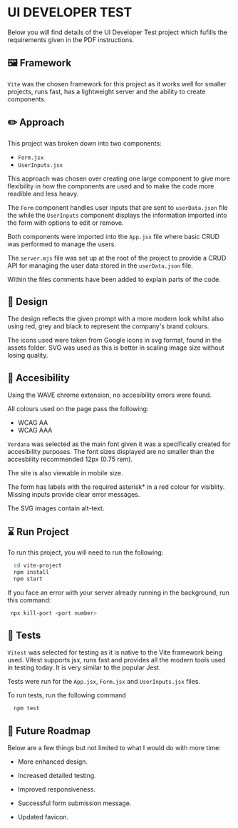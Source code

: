 # UI DEVELOPER TEST

Below you will find details of the UI Developer Test project which fufills the requirements given in the PDF instructions.

## 🖼️ Framework

`Vite` was the chosen framework for this project as it works well for smaller projects, runs fast, has a lightweight server and the ability to create components.

## ✏️ Approach

This project was broken down into two components:

- `Form.jsx`
- `UserInputs.jsx`

This approach was chosen over creating one large component to give more flexibility in how the components are used and to make the code more readible and less heavy.

The `Form` component handles user inputs that are sent to `userData.json` file the while the `UserInputs` component displays the information imported into the form with options to edit or remove.

Both components were imported into the `App.jsx` file where basic CRUD was performed to manage the users.

The `server.mjs` file was set up at the root of the project to provide a CRUD API for managing the user data stored in the `userData.json` file.

Within the files comments have been added to explain parts of the code.

## 🎨 Design

The design reflects the given prompt with a more modern look whilst also using red, grey and black to represent the company's brand colours.

The icons used were taken from Google icons in svg format, found in the assets folder. SVG was used as this is better in scaling image size without losing quality.

## 🩷 Accesibility

Using the WAVE chrome extension, no accesibility errors were found.

All colours used on the page pass the following:

- WCAG AA
- WCAG AAA

`Verdana` was selected as the main font given it was a specifically created for accesibility purposes. The font sizes displayed are no smaller than the accesbility recommended 12px (0.75 rem).

The site is also viewable in mobile size.

The form has labels with the required asterisk\* in a red colour for visiblity. Missing inputs provide clear error messages.

The SVG images contain alt-text.

## ⌛️ Run Project

To run this project, you will need to run the following:

```bash
  cd vite-project
  npm install
  npm start
```

If you face an error with your server already running in the background, run this command:

```bash
 npx kill-port <port number>
```

## 🚨 Tests

`Vitest` was selected for testing as it is native to the Vite framework being used. Vitest supports jsx, runs fast and provides all the modern tools used in testing today. It is very similar to the popular Jest.

Tests were run for the `App.jsx`, `Form.jsx` and `UserInputs.jsx` files.

To run tests, run the following command

```bash
  npm test
```

## 🚀 Future Roadmap

Below are a few things but not limited to what I would do with more time:

- More enhanced design.

- Increased detailed testing.

- Improved responsiveness.

- Successful form submission message.

- Updated favicon.
